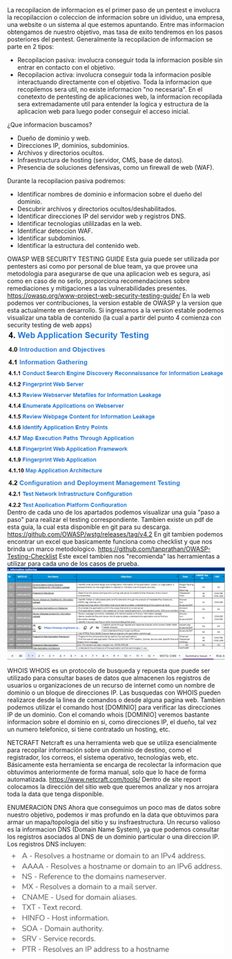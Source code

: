 La recopilacion de informacion es el primer paso de un pentest e involucra la recopilaccion o coleccion de informacion sobre un idividuo, una empresa, una website o un sistema al que estemos apuntando.
Entre mas informacion obtengamos de nuestro objetivo, mas tasa de exito tendremos en los pasos posteriores del pentest.
Generalmente la recopilacion de informacion se parte en 2 tipos:
- Recopilacion pasiva: involucra conseguir toda la informacion posible sin entrar en contacto con el objetivo.
- Recopilacion activa: involucra conseguir toda la informacion posible interactuando directamente con el objetivo.
Toda la informacion que recopilemos sera util, no existe informacion "no necesaria".
En el conetexto de pentesting de aplicaciones web, la informacion recopilada sera extremadamente util para entender la logica y estructura de la aplicacion web para luego poder conseguir el acceso inicial.

¿Que informacion buscamos?
- Dueño de dominio y web.
- Direcciones IP, dominios, subdominios.
- Archivos y directorios ocultos.
- Infraestructura de hosting (servidor, CMS, base de datos).
- Presencia de soluciones defensivas, como un firewall de web (WAF).

Durante la recopilacion pasiva podremos:
- Identificar nombres de dominio e informacion sobre el dueño del dominio.
- Descubrir archivos y directorios ocultos/deshabilitados.
- Identificar direcciones IP del servidor web y registros DNS.
- Identificar tecnologias utililzadas en la web.
- Identificar deteccion WAF.
- Identificar subdominios.
- Identificar la estructura del contenido web.


OWASP WEB SECURITY TESTING GUIDE
Esta guia puede ser utilizada por pentesters asi como por personal de blue team, ya que provee una metodologia para asegurarse de que una aplicacion web es segura, asi como en caso de no serlo, proporciona recomendaciones sobre remediaciones y mitigaciones a las vulnerabilidades presentes.
https://owasp.org/www-project-web-security-testing-guide/
En la web podemos ver contribuciones, la version estable de OWASP y la version que esta actualmente en desarrollo. Si ingresamos a la version estable podemos visualizar una tabla de contenido (la cual a partir del punto 4 comienza con security testing de web apps)
![](../../Images/Pasted%20image%2020240407024917.png)
Dentro de cada uno de los apartados podemos visualizar una guia "paso a paso" para realizar el testing correspondiente.
Tambien existe un pdf de esta guia, la cual esta disponible en git para su descarga.
https://github.com/OWASP/wstg/releases/tag/v4.2
En git tambien podemos encontrar un excel que basicamente funciona como checklist y que nos brinda un marco metodologico.
https://github.com/tanprathan/OWASP-Testing-Checklist
Este excel tambien nos "recomienda" las herramientas a utilizar para cada uno de los casos de prueba.
![](../../Images/Pasted%20image%2020240407030028.png)


WHOIS
WHOIS es un protocolo de busqueda y repuesta que puede ser utilizado para consultar bases de datos que almacenen los registros de usuarios u organizaciones de un recurso de internet como un nombre de dominio o un bloque de direcciones IP.
Las busquedas con WHOIS pueden realizarce desde la linea de comandos o desde alguna pagina web.
Tambien podemos utilizar el comando host [DOMINIO] para verificar las direcciones IP de un dominio.
Con el comando whois [DOMINIO] veremos bastante informacion sobre el dominio en si, como direcciones IP, el dueño, tal vez un numero telefonico, si tiene contratado un hosting, etc.

NETCRAFT
Netcraft es una herramienta web que se utiliza esencialmente para recopilar información sobre un dominio de destino, como el registrador, los correos, el sistema operativo, tecnologías web, etc.
Básicamente esta herramienta se encarga de recolectar la informacion que obtuvimos anteriormente de forma manual, solo que lo hace de forma automatizada.
https://www.netcraft.com/tools/
Dentro de site report colocamos la dirección del sitio web que queremos analizar y nos arrojara toda la data que tenga disponible.

ENUMERACION DNS
Ahora que conseguimos un poco mas de datos sobre nuestro objetivo, podemos ir mas profundo en la data que obtuvimos para armar un mapa/topologia del sitio y su insfraestructura.
Un recurso valioso es la informacion DNS (Domain Name System), ya que podemos consultar los registros asociados al DNS de un dominio particular o una direccion IP.
Los registros DNS incluyen:
![](../../../../Hack%20The%20Box/Images/Pasted%20image%2020240407045513.png)
